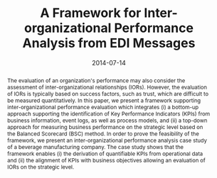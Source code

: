 ---
abstract: The evaluation of an organization's performance may also consider the assessment
  of inter-organizational relationships (IORs). However, the evaluation of IORs is
  typically based on success factors, such as trust, which are difficult to be measured
  quantitatively. In this paper, we present a framework supporting inter-organizational
  performance evaluation which integrates (i) a bottom-up approach supporting the
  identification of Key Performance Indicators (KPIs) from business information, event
  logs, as well as process models, and (ii) a top-down approach for measuring business
  performance on the strategic level based on the Balanced Scorecard (BSC) method.
  In order to prove the feasibility of the framework, we present an inter-organizational
  performance analysis case study of a beverage manufacturing company. The case study
  shows that the framework enables (i) the derivation of quantifiable KPIs from operational
  data and (ii) the alignment of KPIs with business objectives allowing an evaluation
  of IORs on the strategic level.
authors:
- Worarat Krathu
- Christian Pichler
- Robert Engel
- Marco Zapletal
- Hannes Werthner
- Christian Huemer
date: '2014-07-14'
featured: false
links:
- name: Publik
  url: https://publik.tuwien.ac.at/showentry.php?ID=228607&lang=2
publication_types:
- '1'
publishDate: '2014-07-14'
specifics: 'Vortrag: The 16th IEEE Conference on Business Informatics (CBI), Geneva,
  Switzerland; 14.07.2014 - 17.07.2014; in: "Proceedings of The 16th IEEE Conference
  on Business Informatics (CBI)", IEEE, (2014), S. 17 - 24.'
title: A Framework for Inter-organizational Performance Analysis from EDI Messages
url_pdf: ''
---